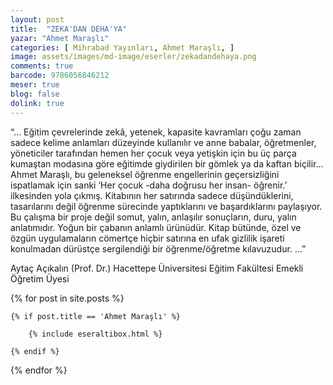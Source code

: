 ```yaml
---
layout: post
title:  "ZEKA'DAN DEHA'YA"
yazar: "Ahmet Maraşlı"
categories: [ Mihrabad Yayınları, Ahmet Maraşlı, ]
image: assets/images/md-image/eserler/zekadandehaya.png
comments: true
barcode: 9786056846212
meser: true
blog: false
dolink: true
---
```


“… Eğitim çevrelerinde zekâ, yetenek, kapasite kavramları çoğu zaman sadece kelime anlamları düzeyinde kullanılır ve anne babalar, öğretmenler, yöneticiler tarafından hemen her çocuk veya yetişkin için bu üç parça kumaştan modasına göre eğitimde giydirilen bir gömlek ya da kaftan biçilir...
Ahmet Maraşlı, bu geleneksel öğrenme engellerinin geçersizliğini ispatlamak için sanki ‘Her çocuk -daha doğrusu her insan- öğrenir.’ ilkesinden yola çıkmış. Kitabının her satırında sadece düşündüklerini, tasarılarını değil öğrenme sürecinde yaptıklarını ve başardıklarını paylaşıyor. Bu çalışma bir proje değil somut, yalın, anlaşılır sonuçların, duru, yalın anlatımıdır. Yoğun bir çabanın anlamlı ürünüdür. Kitap bütünde, özel ve özgün uygulamaların cömertçe hiçbir satırına en ufak gizlilik işareti konulmadan dürüstçe sergilendiği bir öğrenme/öğretme kılavuzudur. …”

Aytaç Açıkalın (Prof. Dr.)
Hacettepe Üniversitesi Eğitim Fakültesi
Emekli Öğretim Üyesi



{% for post in site.posts %}

    {% if post.title == 'Ahmet Maraşlı' %}

        {% include eseraltibox.html %}

    {% endif %}

{% endfor %}
